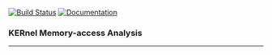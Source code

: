 [![Build Status](https://travis-ci.com/gkarlos/kerma-static-analysis.svg?token=rqTrNMFoMxk3rt31Fs7Q&branch=master)](https://travis-ci.com/gkarlos/kerma-static-analysis) [![Documentation](https://codedocs.xyz/gkarlos/kerma.svg)](https://codedocs.xyz/gkarlos/kerma/)

### KERnel Memory-access Analysis
* * * 